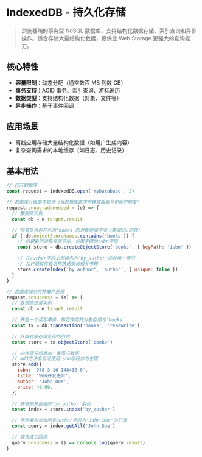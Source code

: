 # IndexedDB - 持久化存储

> 浏览器端的事务型 NoSQL 数据库，支持结构化数据存储、索引查询和异步操作。适合存储大量结构化数据，提供比 Web Storage
> 更强大的查询能力。

## 核心特性

- **容量限制**：动态分配（通常数百 MB 到数 GB）
- **事务支持**：ACID 事务、索引查询、游标遍历
- **数据类型**：支持结构化数据（对象、文件等）
- **异步操作**：基于事件回调

## 应用场景

- 离线应用存储大量结构化数据（如用户生成内容）
- 复杂查询需求的本地缓存（如日志、历史记录）

## 基本用法

```js
// 打开数据库
const request = indexedDB.open('myDatabase', 2)

// 数据库升级事件处理（当数据库首次创建或版本号更新时触发）
request.onupgradeneeded = (e) => {
  // 数据库实例
  const db = e.target.result

  // 检查是否存在名为'books'的对象存储空间（类似SQL的表）
  if (!db.objectStoreNames.contains('books')) {
    // 创建新的对象存储空间，设置主键为isbn字段
    const store = db.createObjectStore('books', { keyPath: 'isbn' })

    // 在author字段上创建名为'by_author'的非唯一索引
    // 允许通过作者名称快速查询相关书籍
    store.createIndex('by_author', 'author', { unique: false })
  }
}

// 数据库成功打开事件处理
request.onsuccess = (e) => {
  // 数据库连接实例
  const db = e.target.result

  // 开启一个读写事务，指定作用的对象存储为'books'
  const tx = db.transaction('books', 'readwrite')

  // 获取对象存储空间的引用
  const store = tx.objectStore('books')

  // 向存储空间添加一条图书数据
  // add方法会自动使用isbn字段作为主键
  store.add({
    isbn: '978-3-16-148410-0',
    title: 'Web开发进阶',
    author: 'John Doe',
    price: 49.99,
  })

  // 获取预先创建的'by_author'索引
  const index = store.index('by_author')

  // 使用索引查询所有author字段为'John Doe'的记录
  const query = index.getAll('John Doe')

  // 查询成功回调
  query.onsuccess = () => console.log(query.result)
}
```
